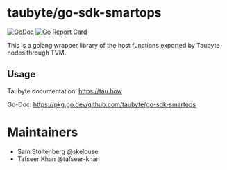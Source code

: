 # taubyte/go-sdk-smartops

[![GoDoc](https://godoc.org/github.com/taubyte/go-sdk-smartops?status.svg)](https://pkg.go.dev/github.com/taubyte/go-sdk-smartops)
[![Go Report Card](https://goreportcard.com/badge/taubyte/go-sdk-smartops)](https://goreportcard.com/report/taubyte/go-sdk-smartops)

This is a golang wrapper library of the host functions exported by Taubyte nodes through TVM.

## Usage 

Taubyte documentation: https://tau.how

Go-Doc: https://pkg.go.dev/github.com/taubyte/go-sdk-smartops

# Maintainers
 - Sam Stoltenberg @skelouse
 - Tafseer Khan @tafseer-khan
